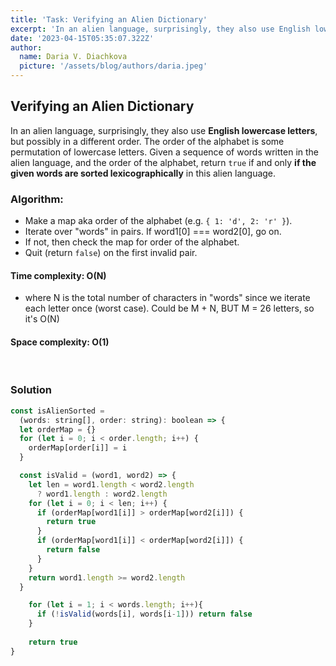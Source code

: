 ```yaml
---
title: 'Task: Verifying an Alien Dictionary'
excerpt: 'In an alien language, surprisingly, they also use English lowercase letters, but possibly in a different order. The order of the alphabet is some permutation of lowercase letters. Given a sequence of words written in the alien language, and the order of the alphabet, return true if and only if the given words are sorted lexicographically in this alien language.'
date: '2023-04-15T05:35:07.322Z'
author:
  name: Daria V. Diachkova
  picture: '/assets/blog/authors/daria.jpeg'
---
```


## Verifying an Alien Dictionary

In an alien language, surprisingly, they also use **English lowercase letters**, but possibly in a different order. The order of the alphabet is some permutation of lowercase letters. Given a sequence of words written in the alien language, and the order of the alphabet, return `true` if and only **if the given words are sorted lexicographically** in this alien language.

### Algorithm: 
- Make a map aka order of the alphabet (e.g. `{ 1: 'd', 2: 'r' }`). 
- Iterate over "words" in pairs. If word1[0] === word2[0], go on. 
- If not, then check the map for order of the alphabet. 
- Quit (return `false`) on the first invalid pair.

####  Time complexity: O(N)
- where N is the total number of characters in "words" since we iterate each letter once (worst case). Could be M + N, BUT M = 26 letters, so it's O(N)

#### Space complexity: O(1)

<br />


### Solution


```js
const isAlienSorted = 
  (words: string[], order: string): boolean => {
  let orderMap = {}
  for (let i = 0; i < order.length; i++) {
    orderMap[order[i]] = i
  }

  const isValid = (word1, word2) => {
    let len = word1.length < word2.length 
      ? word1.length : word2.length
    for (let i = 0; i < len; i++) {
      if (orderMap[word1[i]] > orderMap[word2[i]]) {
        return true
      }
      if (orderMap[word1[i]] < orderMap[word2[i]]) {
        return false
      }
    }
    return word1.length >= word2.length
  }

    for (let i = 1; i < words.length; i++){
      if (!isValid(words[i], words[i-1])) return false
    }
    
    return true
}
```
